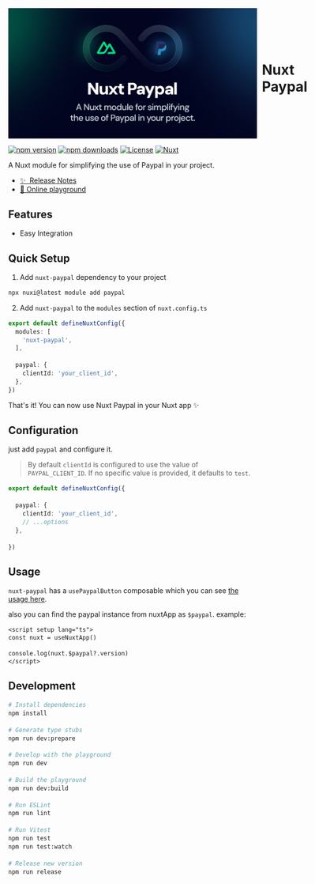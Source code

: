 <div style="display:flex;align-items:center;gap:10px">
    <img src="https://raw.githubusercontent.com/arashsheyda/nuxt-paypal/main/playground/public/social-card.jpg">
    <h1>Nuxt Paypal</h1>
</div>

[![npm version][npm-version-src]][npm-version-href]
[![npm downloads][npm-downloads-src]][npm-downloads-href]
[![License][license-src]][license-href]
[![Nuxt][nuxt-src]][nuxt-href]

A Nuxt module for simplifying the use of Paypal in your project.

- [✨ &nbsp;Release Notes](/CHANGELOG.md)
- [🏀 Online playground](https://stackblitz.com/github/arashsheyda/nuxt-paypal?file=playground%2Fapp.vue)

## Features

- Easy Integration

## Quick Setup

1. Add `nuxt-paypal` dependency to your project

```bash
npx nuxi@latest module add paypal
```

2. Add `nuxt-paypal` to the `modules` section of `nuxt.config.ts`

```ts
export default defineNuxtConfig({
  modules: [
    'nuxt-paypal',
  ],

  paypal: {
    clientId: 'your_client_id',
  },
})
```

That's it! You can now use Nuxt Paypal in your Nuxt app ✨

## Configuration

just add `paypal` and configure it.
> By default `clientId` is configured to use the value of `PAYPAL_CLIENT_ID`. If no specific value is provided, it defaults to `test`.

```ts
export default defineNuxtConfig({
  
  paypal: {
    clientId: 'your_client_id',
    // ...options
  },

})
```

## Usage
`nuxt-paypal` has a `usePaypalButton` composable which you can see [the usage here](https://github.com/arashsheyda/nuxt-paypal/blob/main/playground/app.vue).

also you can find the paypal instance from nuxtApp as `$paypal`. example:

```vue
<script setup lang="ts">
const nuxt = useNuxtApp()

console.log(nuxt.$paypal?.version)
</script>
```

## Development

```bash
# Install dependencies
npm install

# Generate type stubs
npm run dev:prepare

# Develop with the playground
npm run dev

# Build the playground
npm run dev:build

# Run ESLint
npm run lint

# Run Vitest
npm run test
npm run test:watch

# Release new version
npm run release
```

<!-- Badges -->
[npm-version-src]: https://img.shields.io/npm/v/nuxt-paypal/latest.svg?style=flat&colorA=18181B&colorB=28CF8D
[npm-version-href]: https://npmjs.com/package/nuxt-paypal

[npm-downloads-src]: https://img.shields.io/npm/dm/nuxt-paypal.svg?style=flat&colorA=18181B&colorB=28CF8D
[npm-downloads-href]: https://npmjs.com/package/nuxt-paypal

[license-src]: https://img.shields.io/npm/l/nuxt-paypal.svg?style=flat&colorA=18181B&colorB=28CF8D
[license-href]: https://npmjs.com/package/nuxt-paypal

[nuxt-src]: https://img.shields.io/badge/Nuxt-18181B?logo=nuxt.js
[nuxt-href]: https://nuxt.com
